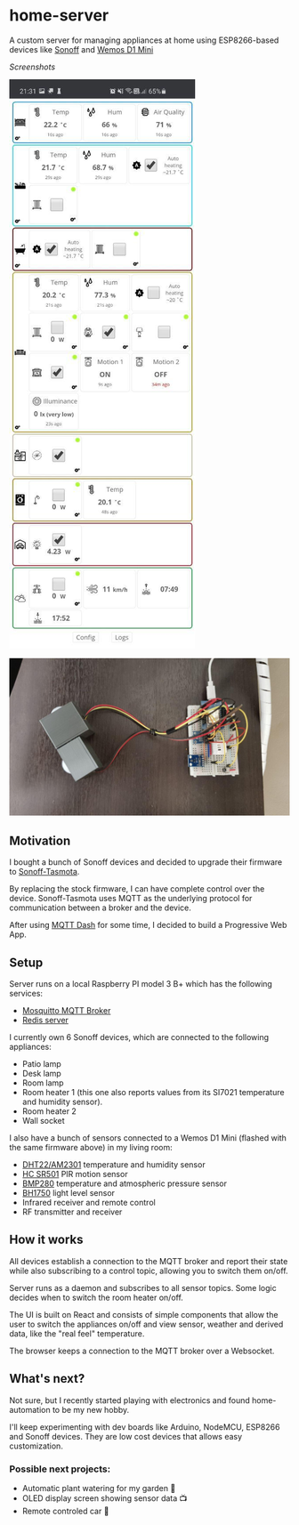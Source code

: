 # home-server

A custom server for managing appliances at home using ESP8266-based devices like [Sonoff](http://sonoff.itead.cc/en/) and [Wemos D1 Mini](https://wiki.wemos.cc/products:d1:d1_mini)

_Screenshots_

![Dashboard](./screenshot1.jpg)

![Hardware setup](./hardware-setup1.jpg)

## Motivation

I bought a bunch of Sonoff devices and decided to upgrade their firmware to [Sonoff-Tasmota](https://github.com/arendst/Sonoff-Tasmota).

By replacing the stock firmware, I can have complete control over the device.
Sonoff-Tasmota uses MQTT as the underlying protocol for communication between a broker and the device.

After using [MQTT Dash](https://play.google.com/store/apps/details?id=net.routix.mqttdash&hl=en) for some time, I decided to build a Progressive Web App.

## Setup

Server runs on a local Raspberry PI model 3 B+ which has the following services:

- [Mosquitto MQTT Broker](https://mosquitto.org/)
- [Redis server](https://redis.io/)

I currently own 6 Sonoff devices, which are connected to the following appliances:

- Patio lamp
- Desk lamp
- Room lamp
- Room heater 1 (this one also reports values from its SI7021 temperature and humidity sensor).
- Room heater 2
- Wall socket

I also have a bunch of sensors connected to a Wemos D1 Mini (flashed with the same firmware above) in my living room:

- [DHT22/AM2301](https://www.sparkfun.com/datasheets/Sensors/Temperature/DHT22.pdf) temperature and humidity sensor
- [HC SR501](https://components101.com/hc-sr501-pir-sensor) PIR motion sensor
- [BMP280](https://components101.com/sensors/bmp180-atmospheric-pressure-sensor) temperature and atmospheric pressure sensor
- [BH1750](https://www.mysensors.org/build/light-bh1750) light level sensor
- Infrared receiver and remote control
- RF transmitter and receiver

## How it works

All devices establish a connection to the MQTT broker and report their state while also subscribing to a control topic, allowing you to switch them on/off.

Server runs as a daemon and subscribes to all sensor topics. Some logic decides when to switch the room heater on/off.

The UI is built on React and consists of simple components that allow the user to switch the appliances on/off and view sensor, weather and derived data, like the "real feel" temperature.

The browser keeps a connection to the MQTT broker over a Websocket.

## What's next?

Not sure, but I recently started playing with electronics and found home-automation to be my new hobby.

I'll keep experimenting with dev boards like Arduino, NodeMCU, ESP8266 and Sonoff devices. They are low cost devices that allows easy customization.

### Possible next projects:

- Automatic plant watering for my garden 🌻
- OLED display screen showing sensor data 📺
- Remote controled car 🚙
